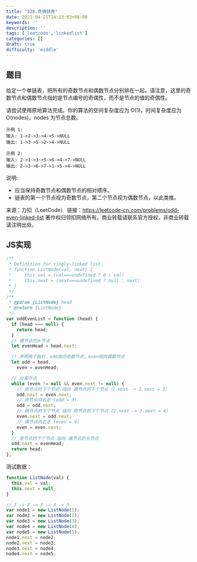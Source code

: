 ```yaml
---
title: "328.奇偶链表"
date: 2021-04-21T14:23:03+08:00
keywords: ''
description: ''
tags: ['leetcode','linkedlist']
categories: []
draft: true
difficulty: 'middle'
---
```


## 题目

给定一个单链表，把所有的奇数节点和偶数节点分别排在一起。请注意，这里的奇数节点和偶数节点指的是节点编号的奇偶性，而不是节点的值的奇偶性。

请尝试使用原地算法完成。你的算法的空间复杂度应为 O(1)，时间复杂度应为 O(nodes)，nodes 为节点总数。

```
示例 1:
输入: 1->2->3->4->5->NULL
输出: 1->3->5->2->4->NULL

示例 2:
输入: 2->1->3->5->6->4->7->NULL 
输出: 2->3->6->7->1->5->4->NULL
```

说明:

- 应当保持奇数节点和偶数节点的相对顺序。
- 链表的第一个节点视为奇数节点，第二个节点视为偶数节点，以此类推。


来源：力扣（LeetCode）
链接：https://leetcode-cn.com/problems/odd-even-linked-list
著作权归领扣网络所有。商业转载请联系官方授权，非商业转载请注明出处。

## JS实现

```javascript
/**
 * Definition for singly-linked list.
 * function ListNode(val, next) {
 *     this.val = (val===undefined ? 0 : val)
 *     this.next = (next===undefined ? null : next)
 * }
 */
/**
 * @param {ListNode} head
 * @return {ListNode}
 */
var oddEvenList = function (head) {
  if (head === null) {
    return head;
  }
  // 偶节点的头节点
  let evenHead = head.next;

  // 声明两个指针，odd指向奇数节点，even指向偶数节点
  let odd = head,
    even = evenHead;

  // 分离节点
  while (even != null && even.next != null) {
    // 奇节点的下个节点 指向 偶节点的下个节点（1.next -> 2.next = 3）
    odd.next = even.next;
    // 奇节点向右走 (odd = 3)
    odd = odd.next;
    // 偶节点的下个节点 指向 奇节点的下个节点 (2.next -> 3.next = 4)
    even.next = odd.next;
    // 偶节点向右走 (even = 4)
    even = even.next;
  }
  // 奇节点的下个节点 指向 偶节点的头节点
  odd.next = evenHead;
  return head;
};
```

测试数据：
```javascript
function ListNode(val) {
  this.val = val;
  this.next = null;
}

// 1 -> 2 -> 3 -> 4 -> 5
var node1 = new ListNode(1);
var node2 = new ListNode(2);
var node3 = new ListNode(3);
var node4 = new ListNode(4);
var node5 = new ListNode(5);
node1.next = node2;
node2.next = node3;
node3.next = node4;
node4.next = node5;
```